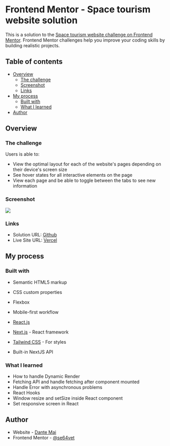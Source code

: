 # Frontend Mentor - Space tourism website solution

This is a solution to the [Space tourism website challenge on Frontend Mentor](https://www.frontendmentor.io/challenges/space-tourism-multipage-website-gRWj1URZ3). Frontend Mentor challenges help you improve your coding skills by building realistic projects. 

## Table of contents

- [Overview](#overview)
  - [The challenge](#the-challenge)
  - [Screenshot](#screenshot)
  - [Links](#links)
- [My process](#my-process)
  - [Built with](#built-with)
  - [What I learned](#what-i-learned)
- [Author](#author)




## Overview

### The challenge

Users is able to:

- View the optimal layout for each of the website's pages depending on their device's screen size
- See hover states for all interactive elements on the page
- View each page and be able to toggle between the tabs to see new information

### Screenshot

![](/screenshots/Screenshot.png)



### Links

- Solution URL: [Github](https://github.com/se64vet/NextJS_Tailwind_LandingPage)
- Live Site URL: [Vercel](https://your-live-site-url.com)

## My process

### Built with

- Semantic HTML5 markup
- CSS custom properties
- Flexbox
- Mobile-first workflow
- [React.js](https://reactjs.org/) 
- [Next.js](https://nextjs.org/) - React framework
- [Tailwind CSS](https://tailwindcss.com/docs/installation) - For styles

- Built-in NextJS API 

### What I learned
- How to handle Dynamic Render
- Fetching API and handle fetching after component mounted
- Handle Error with asynchronous problems
- React Hooks
- Window resize and setSize inside React component
- Set responsive screen in React


## Author

- Website - [Dante Mai](https://www.dantemai.com)
- Frontend Mentor - [@se64vet](https://www.frontendmentor.io/profile/se64vet)

